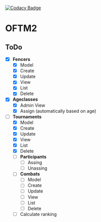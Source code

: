 [![Codacy Badge](https://api.codacy.com/project/badge/Grade/38a52734201241128d85b2ba8863db13)](https://app.codacy.com/app/Phill93/OFTM2?utm_source=github.com&utm_medium=referral&utm_content=Phill93/OFTM2&utm_campaign=Badge_Grade_Dashboard)

# OFTM2

## ToDo

- [x] **Fencers**
  - [x] Model
  - [x] Create
  - [x] Update
  - [x] View
  - [x] List
  - [x] Delete
- [x] **Ageclasses**
  - [x] Admin View
  - [x] Assign (automatically based on age)
- [ ] **Tournaments**
  - [x] Model
  - [x] Create
  - [x] Update
  - [x] View
  - [x] List
  - [x] Delete
  - [ ] **Participants**
    - [ ] Assing
    - [ ] Unassing
  - [ ] **Combats**
    - [ ] Model
    - [ ] Create
    - [ ] Update
    - [ ] View
    - [ ] List
    - [ ] Delete
   - [ ] Calculate ranking